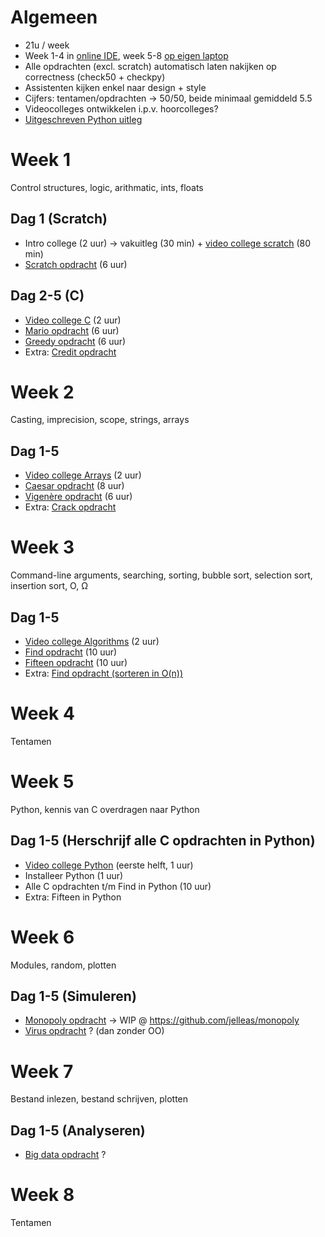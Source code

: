 # Algemeen
* 21u / week
* Week 1-4 in [online IDE](cs50.io), week 5-8 [op eigen laptop](https://inleiding.mprog.nl/python/installatie)
* Alle opdrachten (excl. scratch) automatisch laten nakijken op correctness (check50 + checkpy)
* Assistenten kijken enkel naar design + style
* Cijfers: tentamen/opdrachten -> 50/50, beide minimaal gemiddeld 5.5
* Videocolleges ontwikkelen i.p.v. hoorcolleges?
* [Uitgeschreven Python uitleg](https://github.com/uva/betaprog/tree/master/90%20Python)

# Week 1
Control structures, logic, arithmatic, ints, floats

## Dag 1 (Scratch)

* Intro college (2 uur) -> vakuitleg (30 min) + [video college scratch](https://www.youtube.com/watch?v=o4SGkB_8fFs) (80 min)
* [Scratch opdracht](http://docs.cs50.net/2016/fall/psets/0/pset0.html) (6 uur)

## Dag 2-5 (C)

* [Video college C](https://www.youtube.com/watch?v=a8Fyf3gwvfM) (2 uur)
* [Mario opdracht](http://docs.cs50.net/problems/mario/less/mario.html) (6 uur)
* [Greedy opdracht](http://docs.cs50.net/problems/greedy/greedy.html) (6 uur)
* Extra: [Credit opdracht](http://docs.cs50.net/problems/credit/credit.html)


# Week 2
Casting, imprecision, scope, strings, arrays

## Dag 1-5
* [Video college Arrays](https://www.youtube.com/watch?v=2zPEHYoiyfc) (2 uur)
* [Caesar opdracht](http://docs.cs50.net/problems/caesar/caesar.html) (8 uur)
* [Vigenère opdracht](http://docs.cs50.net/problems/vigenere/vigenere.html) (6 uur)
* Extra: [Crack opdracht](http://docs.cs50.net/problems/crack/crack.html)


# Week 3
Command-line arguments, searching, sorting, bubble sort, selection sort, insertion sort, O, Ω

## Dag 1-5
* [Video college Algorithms](https://www.youtube.com/watch?v=jUyQqLvg8Qw) (2 uur)
* [Find opdracht](http://docs.cs50.net/problems/find/less/find.html) (10 uur)
* [Fifteen opdracht](http://docs.cs50.net/problems/fifteen/fifteen.html) (10 uur)
* Extra: [Find opdracht (sorteren in O(n))](http://docs.cs50.net/problems/find/more/find.html)


# Week 4
Tentamen 


# Week 5
Python, kennis van C overdragen naar Python

## Dag 1-5 (Herschrijf alle C opdrachten in Python)
* [Video college Python](https://video.cs50.net/2016/fall/lectures/8) (eerste helft, 1 uur)
* Installeer Python (1 uur)
* Alle C opdrachten t/m Find in Python (10 uur)
* Extra: Fifteen in Python


# Week 6
Modules, random, plotten

## Dag 1-5 (Simuleren)
* [Monopoly opdracht](https://inleiding.mprog.nl/monopoly/inhoud) -> WIP @ https://github.com/jelleas/monopoly
* [Virus opdracht](https://ocw.mit.edu/courses/electrical-engineering-and-computer-science/6-00-introduction-to-computer-science-and-programming-fall-2008/assignments/pset12.pdf) ? (dan zonder OO)


# Week 7
Bestand inlezen, bestand schrijven, plotten

## Dag 1-5 (Analyseren)
* [Big data opdracht](https://inleiding.mprog.nl/bigdata/inhoud) ?


# Week 8
Tentamen
